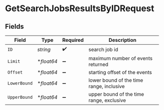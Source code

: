 # GetSearchJobsResultsByIDRequest


## Fields

| Field                                    | Type                                     | Required                                 | Description                              |
| ---------------------------------------- | ---------------------------------------- | ---------------------------------------- | ---------------------------------------- |
| `ID`                                     | *string*                                 | :heavy_check_mark:                       | search job id                            |
| `Limit`                                  | **float64*                               | :heavy_minus_sign:                       | maximum number of events returned        |
| `Offset`                                 | **float64*                               | :heavy_minus_sign:                       | starting offset of the events            |
| `LowerBound`                             | **float64*                               | :heavy_minus_sign:                       | lower bound of the time range, inclusive |
| `UpperBound`                             | **float64*                               | :heavy_minus_sign:                       | upper bound of the time range, exclusive |